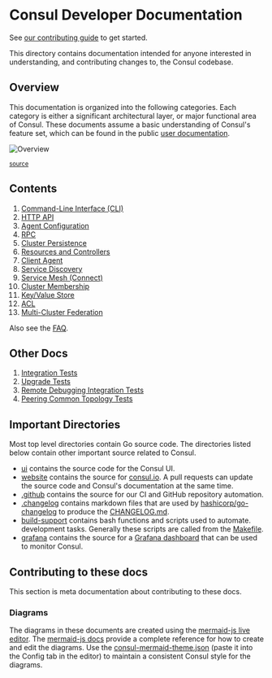 # Consul Developer Documentation

See [our contributing guide](../.github/CONTRIBUTING.md) to get started.

This directory contains documentation intended for anyone interested in
understanding, and contributing changes to, the Consul codebase.

## Overview

This documentation is organized into the following categories. Each category is 
either a significant architectural layer, or major functional area of Consul. 
These documents assume a basic understanding of Consul's feature set, which can
be found in the public [user documentation].

[user documentation]: https://developer.hashicorp.com/consul/docs

![Overview](./overview.svg)

<sup>[source](./overview.mmd)</sup>

## Contents 

1. [Command-Line Interface (CLI)](./cli)
1. [HTTP API](./http-api)
1. [Agent Configuration](./config)
1. [RPC](./rpc)
1. [Cluster Persistence](./persistence)
1. [Resources and Controllers](./resources)
1. [Client Agent](./client-agent)
1. [Service Discovery](./service-discovery)
1. [Service Mesh (Connect)](./service-mesh)
1. [Cluster Membership](./cluster-membership)
1. [Key/Value Store](./kv)
1. [ACL](./acl)
1. [Multi-Cluster Federation](./cluster-federation)

Also see the [FAQ](./faq.md).

## Other Docs

1. [Integration Tests](../test/integration/connect/envoy/README.md)
1. [Upgrade Tests](../test/integration/consul-container/test/upgrade/README.md)
1. [Remote Debugging Integration Tests](../test/integration/consul-container/test/debugging.md)
1. [Peering Common Topology Tests](../test-integ/peering_commontopo/README.md)

## Important Directories

Most top level directories contain Go source code. The directories listed below
contain other important source related to Consul.

* [ui] contains the source code for the Consul UI.
* [website] contains the source for [consul.io](https://www.consul.io/). A pull requests
  can update the source code and Consul's documentation at the same time.
* [.github] contains the source for our CI and GitHub repository
  automation.
* [.changelog] contains markdown files that are used by [hashicorp/go-changelog] to produce the
  [CHANGELOG.md].
* [build-support] contains bash functions and scripts used to automate.
  development tasks. Generally these scripts are called from the [Makefile].
* [grafana] contains the source for a [Grafana dashboard] that can be used to
  monitor Consul.

[ui]: https://github.com/hashicorp/consul/tree/main/ui
[website]: https://github.com/hashicorp/consul/tree/main/website
[.github]: https://github.com/hashicorp/consul/tree/main/.github
[.changelog]: https://github.com/hashicorp/consul/tree/main/.changelog
[hashicorp/go-changelog]: https://github.com/hashicorp/go-changelog
[CHANGELOG.md]: https://github.com/hashicorp/consul/blob/main/CHANGELOG.md
[build-support]: https://github.com/hashicorp/consul/tree/main/build-support
[Makefile]: https://github.com/hashicorp/consul/tree/main/Makefile
[Grafana dashboard]: https://grafana.com/grafana/dashboards
[grafana]: https://github.com/hashicorp/consul/tree/main/grafana


## Contributing to these docs

This section is meta documentation about contributing to these docs.

### Diagrams

The diagrams in these documents are created using the [mermaid-js live editor]. 
The [mermaid-js docs] provide a complete reference for how to create and edit 
the diagrams. Use the [consul-mermaid-theme.json] (paste it into the Config tab 
in the editor) to maintain a consistent Consul style for the diagrams.

[mermaid-js live editor]: https://mermaid-js.github.io/mermaid-live-editor/edit/
[mermaid-js docs]: https://mermaid-js.github.io/mermaid/
[consul-mermaid-theme.json]: ./consul-mermaid-theme.json
